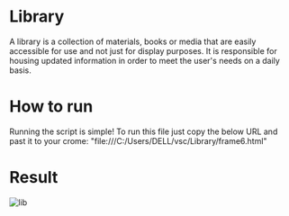 
# Library
A library is a collection of materials, books or media that are easily accessible for use and not just for display purposes. It is responsible for housing updated information in order to meet the user's needs on a daily basis.

# How to run
Running the script is simple! To run this file just copy the below URL and past it to your crome:
"file:///C:/Users/DELL/vsc/Library/frame6.html"

# Result
![lib](https://user-images.githubusercontent.com/79656394/147826519-8104b755-e383-40e8-9bd1-35a9a3ac7530.png)
